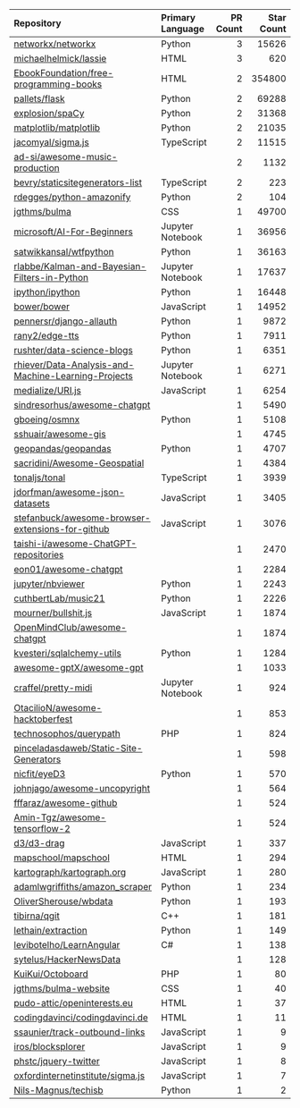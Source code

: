 | Repository | Primary Language | PR Count | Star Count |
| :-- | :-- | --: | --: |
| [networkx/networkx](https://github.com/networkx/networkx) | Python | 3 | 15626 |
| [michaelhelmick/lassie](https://github.com/michaelhelmick/lassie) | HTML | 3 | 620 |
| [EbookFoundation/free-programming-books](https://github.com/EbookFoundation/free-programming-books) | HTML | 2 | 354800 |
| [pallets/flask](https://github.com/pallets/flask) | Python | 2 | 69288 |
| [explosion/spaCy](https://github.com/explosion/spaCy) | Python | 2 | 31368 |
| [matplotlib/matplotlib](https://github.com/matplotlib/matplotlib) | Python | 2 | 21035 |
| [jacomyal/sigma.js](https://github.com/jacomyal/sigma.js) | TypeScript | 2 | 11515 |
| [ad-si/awesome-music-production](https://github.com/ad-si/awesome-music-production) |  | 2 | 1132 |
| [bevry/staticsitegenerators-list](https://github.com/bevry/staticsitegenerators-list) | TypeScript | 2 | 223 |
| [rdegges/python-amazonify](https://github.com/rdegges/python-amazonify) | Python | 2 | 104 |
| [jgthms/bulma](https://github.com/jgthms/bulma) | CSS | 1 | 49700 |
| [microsoft/AI-For-Beginners](https://github.com/microsoft/AI-For-Beginners) | Jupyter Notebook | 1 | 36956 |
| [satwikkansal/wtfpython](https://github.com/satwikkansal/wtfpython) | Python | 1 | 36163 |
| [rlabbe/Kalman-and-Bayesian-Filters-in-Python](https://github.com/rlabbe/Kalman-and-Bayesian-Filters-in-Python) | Jupyter Notebook | 1 | 17637 |
| [ipython/ipython](https://github.com/ipython/ipython) | Python | 1 | 16448 |
| [bower/bower](https://github.com/bower/bower) | JavaScript | 1 | 14952 |
| [pennersr/django-allauth](https://github.com/pennersr/django-allauth) | Python | 1 | 9872 |
| [rany2/edge-tts](https://github.com/rany2/edge-tts) | Python | 1 | 7911 |
| [rushter/data-science-blogs](https://github.com/rushter/data-science-blogs) | Python | 1 | 6351 |
| [rhiever/Data-Analysis-and-Machine-Learning-Projects](https://github.com/rhiever/Data-Analysis-and-Machine-Learning-Projects) | Jupyter Notebook | 1 | 6271 |
| [medialize/URI.js](https://github.com/medialize/URI.js) | JavaScript | 1 | 6254 |
| [sindresorhus/awesome-chatgpt](https://github.com/sindresorhus/awesome-chatgpt) |  | 1 | 5490 |
| [gboeing/osmnx](https://github.com/gboeing/osmnx) | Python | 1 | 5108 |
| [sshuair/awesome-gis](https://github.com/sshuair/awesome-gis) |  | 1 | 4745 |
| [geopandas/geopandas](https://github.com/geopandas/geopandas) | Python | 1 | 4707 |
| [sacridini/Awesome-Geospatial](https://github.com/sacridini/Awesome-Geospatial) |  | 1 | 4384 |
| [tonaljs/tonal](https://github.com/tonaljs/tonal) | TypeScript | 1 | 3939 |
| [jdorfman/awesome-json-datasets](https://github.com/jdorfman/awesome-json-datasets) | JavaScript | 1 | 3405 |
| [stefanbuck/awesome-browser-extensions-for-github](https://github.com/stefanbuck/awesome-browser-extensions-for-github) | JavaScript | 1 | 3076 |
| [taishi-i/awesome-ChatGPT-repositories](https://github.com/taishi-i/awesome-ChatGPT-repositories) |  | 1 | 2470 |
| [eon01/awesome-chatgpt](https://github.com/eon01/awesome-chatgpt) |  | 1 | 2284 |
| [jupyter/nbviewer](https://github.com/jupyter/nbviewer) | Python | 1 | 2243 |
| [cuthbertLab/music21](https://github.com/cuthbertLab/music21) | Python | 1 | 2226 |
| [mourner/bullshit.js](https://github.com/mourner/bullshit.js) | JavaScript | 1 | 1874 |
| [OpenMindClub/awesome-chatgpt](https://github.com/OpenMindClub/awesome-chatgpt) |  | 1 | 1874 |
| [kvesteri/sqlalchemy-utils](https://github.com/kvesteri/sqlalchemy-utils) | Python | 1 | 1284 |
| [awesome-gptX/awesome-gpt](https://github.com/awesome-gptX/awesome-gpt) |  | 1 | 1033 |
| [craffel/pretty-midi](https://github.com/craffel/pretty-midi) | Jupyter Notebook | 1 | 924 |
| [OtacilioN/awesome-hacktoberfest](https://github.com/OtacilioN/awesome-hacktoberfest) |  | 1 | 853 |
| [technosophos/querypath](https://github.com/technosophos/querypath) | PHP | 1 | 824 |
| [pinceladasdaweb/Static-Site-Generators](https://github.com/pinceladasdaweb/Static-Site-Generators) |  | 1 | 598 |
| [nicfit/eyeD3](https://github.com/nicfit/eyeD3) | Python | 1 | 570 |
| [johnjago/awesome-uncopyright](https://github.com/johnjago/awesome-uncopyright) |  | 1 | 564 |
| [fffaraz/awesome-github](https://github.com/fffaraz/awesome-github) |  | 1 | 524 |
| [Amin-Tgz/awesome-tensorflow-2](https://github.com/Amin-Tgz/awesome-tensorflow-2) |  | 1 | 524 |
| [d3/d3-drag](https://github.com/d3/d3-drag) | JavaScript | 1 | 337 |
| [mapschool/mapschool](https://github.com/mapschool/mapschool) | HTML | 1 | 294 |
| [kartograph/kartograph.org](https://github.com/kartograph/kartograph.org) | JavaScript | 1 | 280 |
| [adamlwgriffiths/amazon_scraper](https://github.com/adamlwgriffiths/amazon_scraper) | Python | 1 | 234 |
| [OliverSherouse/wbdata](https://github.com/OliverSherouse/wbdata) | Python | 1 | 193 |
| [tibirna/qgit](https://github.com/tibirna/qgit) | C++ | 1 | 181 |
| [lethain/extraction](https://github.com/lethain/extraction) | Python | 1 | 149 |
| [levibotelho/LearnAngular](https://github.com/levibotelho/LearnAngular) | C# | 1 | 138 |
| [sytelus/HackerNewsData](https://github.com/sytelus/HackerNewsData) |  | 1 | 128 |
| [KuiKui/Octoboard](https://github.com/KuiKui/Octoboard) | PHP | 1 | 80 |
| [jgthms/bulma-website](https://github.com/jgthms/bulma-website) | CSS | 1 | 40 |
| [pudo-attic/openinterests.eu](https://github.com/pudo-attic/openinterests.eu) | HTML | 1 | 37 |
| [codingdavinci/codingdavinci.de](https://github.com/codingdavinci/codingdavinci.de) | HTML | 1 | 11 |
| [ssaunier/track-outbound-links](https://github.com/ssaunier/track-outbound-links) | JavaScript | 1 | 9 |
| [iros/blocksplorer](https://github.com/iros/blocksplorer) | JavaScript | 1 | 9 |
| [phstc/jquery-twitter](https://github.com/phstc/jquery-twitter) | JavaScript | 1 | 8 |
| [oxfordinternetinstitute/sigma.js](https://github.com/oxfordinternetinstitute/sigma.js) | JavaScript | 1 | 7 |
| [Nils-Magnus/techisb](https://github.com/Nils-Magnus/techisb) | Python | 1 | 2 |
